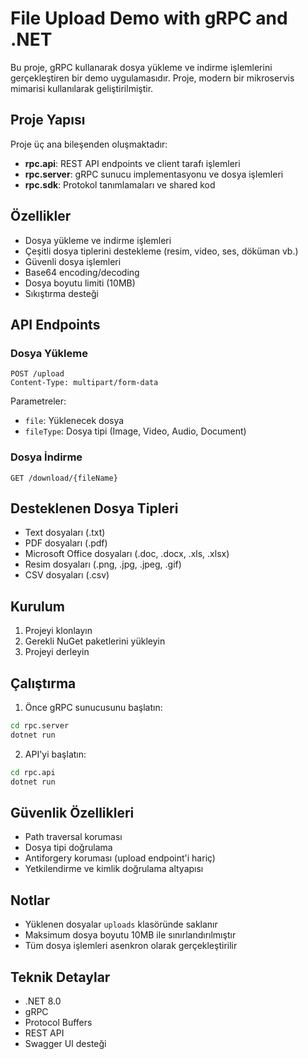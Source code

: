 # File Upload Demo with gRPC and .NET

Bu proje, gRPC kullanarak dosya yükleme ve indirme işlemlerini gerçekleştiren bir demo uygulamasıdır. Proje, modern bir mikroservis mimarisi kullanılarak geliştirilmiştir.

## Proje Yapısı

Proje üç ana bileşenden oluşmaktadır:

- **rpc.api**: REST API endpoints ve client tarafı işlemleri
- **rpc.server**: gRPC sunucu implementasyonu ve dosya işlemleri
- **rpc.sdk**: Protokol tanımlamaları ve shared kod

## Özellikler

- Dosya yükleme ve indirme işlemleri
- Çeşitli dosya tiplerini destekleme (resim, video, ses, döküman vb.)
- Güvenli dosya işlemleri
- Base64 encoding/decoding
- Dosya boyutu limiti (10MB)
- Sıkıştırma desteği

## API Endpoints

### Dosya Yükleme
```http
POST /upload
Content-Type: multipart/form-data
```

Parametreler:
- `file`: Yüklenecek dosya
- `fileType`: Dosya tipi (Image, Video, Audio, Document)

### Dosya İndirme
```http
GET /download/{fileName}
```

## Desteklenen Dosya Tipleri

- Text dosyaları (.txt)
- PDF dosyaları (.pdf)
- Microsoft Office dosyaları (.doc, .docx, .xls, .xlsx)
- Resim dosyaları (.png, .jpg, .jpeg, .gif)
- CSV dosyaları (.csv)

## Kurulum

1. Projeyi klonlayın
2. Gerekli NuGet paketlerini yükleyin
3. Projeyi derleyin

## Çalıştırma

1. Önce gRPC sunucusunu başlatın:
```bash
cd rpc.server
dotnet run
```

2. API'yi başlatın:
```bash
cd rpc.api
dotnet run
```

## Güvenlik Özellikleri

- Path traversal koruması
- Dosya tipi doğrulama
- Antiforgery koruması (upload endpoint'i hariç)
- Yetkilendirme ve kimlik doğrulama altyapısı

## Notlar

- Yüklenen dosyalar `uploads` klasöründe saklanır
- Maksimum dosya boyutu 10MB ile sınırlandırılmıştır
- Tüm dosya işlemleri asenkron olarak gerçekleştirilir

## Teknik Detaylar

- .NET 8.0
- gRPC
- Protocol Buffers
- REST API
- Swagger UI desteği 